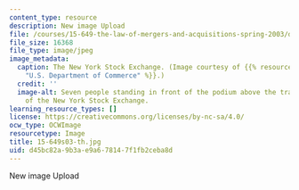 ```yaml
---
content_type: resource
description: New image Upload
file: /courses/15-649-the-law-of-mergers-and-acquisitions-spring-2003/d45bc82a9b3ae9a678147f1fb2ceba8d_15-649s03-th.jpg
file_size: 16368
file_type: image/jpeg
image_metadata:
  caption: The New York Stock Exchange. (Image courtesy of {{% resource_link "0c202f60-e415-4ea3-91f4-f0a3919ce9f1"
    "U.S. Department of Commerce" %}}.)
  credit: ''
  image-alt: Seven people standing in front of the podium above the trading floor
    of the New York Stock Exchange.
learning_resource_types: []
license: https://creativecommons.org/licenses/by-nc-sa/4.0/
ocw_type: OCWImage
resourcetype: Image
title: 15-649s03-th.jpg
uid: d45bc82a-9b3a-e9a6-7814-7f1fb2ceba8d
---
```

New image Upload